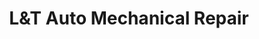 ---
title: "L&T Auto Mechanical Repair"
url: /canterbury/lundt-auto-mechanical-repair/
shop: Autowerkstatt
---